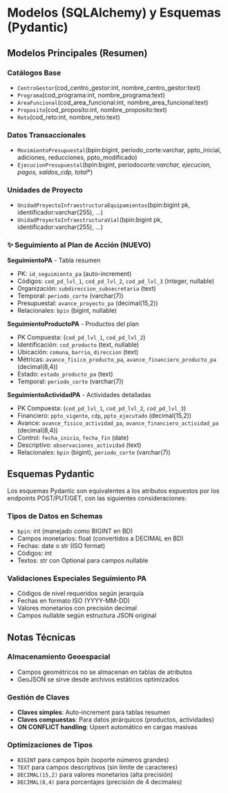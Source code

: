 # Modelos (SQLAlchemy) y Esquemas (Pydantic)

## Modelos Principales (Resumen)

### Catálogos Base

- `CentroGestor`(cod_centro_gestor:int, nombre_centro_gestor:text)
- `Programa`(cod_programa:int, nombre_programa:text)
- `AreaFuncional`(cod_area_funcional:int, nombre_area_funcional:text)
- `Proposito`(cod_proposito:int, nombre_proposito:text)
- `Reto`(cod_reto:int, nombre_reto:text)

### Datos Transaccionales

- `MovimientoPresupuestal`(bpin:bigint, periodo_corte:varchar, ppto_inicial, adiciones, reducciones, ppto_modificado)
- `EjecucionPresupuestal`(bpin:bigint, periodo*corte:varchar, ejecucion, pagos, saldos_cdp, total*\*)

### Unidades de Proyecto

- `UnidadProyectoInfraestructuraEquipamientos`(bpin:bigint pk, identificador:varchar(255), ...)
- `UnidadProyectoInfraestructuraVial`(bpin:bigint pk, identificador:varchar(255), ...)

### ✨ Seguimiento al Plan de Acción (NUEVO)

**SeguimientoPA** - Tabla resumen

- PK: `id_seguimiento_pa` (auto-increment)
- Códigos: `cod_pd_lvl_1`, `cod_pd_lvl_2`, `cod_pd_lvl_3` (integer, nullable)
- Organización: `subdireccion_subsecretaria` (text)
- Temporal: `periodo_corte` (varchar(7))
- Presupuestal: `avance_proyecto_pa` (decimal(15,2))
- Relacionales: `bpin` (bigint, nullable)

**SeguimientoProductoPA** - Productos del plan

- PK Compuesta: (`cod_pd_lvl_1`, `cod_pd_lvl_2`)
- Identificación: `cod_producto` (text, nullable)
- Ubicación: `comuna`, `barrio`, `direccion` (text)
- Métricas: `avance_fisico_producto_pa`, `avance_financiero_producto_pa` (decimal(8,4))
- Estado: `estado_producto_pa` (text)
- Temporal: `periodo_corte` (varchar(7))

**SeguimientoActividadPA** - Actividades detalladas

- PK Compuesta: (`cod_pd_lvl_1`, `cod_pd_lvl_2`, `cod_pd_lvl_3`)
- Financiero: `ppto_vigente`, `cdp`, `ppto_ejecutado` (decimal(15,2))
- Avance: `avance_fisico_actividad_pa`, `avance_financiero_actividad_pa` (decimal(8,4))
- Control: `fecha_inicio`, `fecha_fin` (date)
- Descriptivo: `observaciones_actividad` (text)
- Relacionales: `bpin` (bigint), `periodo_corte` (varchar(7))

## Esquemas Pydantic

Los esquemas Pydantic son equivalentes a los atributos expuestos por los endpoints POST/PUT/GET, con las siguientes consideraciones:

### Tipos de Datos en Schemas

- `bpin`: int (manejado como BIGINT en BD)
- Campos monetarios: float (convertidos a DECIMAL en BD)
- Fechas: date o str (ISO format)
- Códigos: int
- Textos: str con Optional para campos nullable

### Validaciones Especiales Seguimiento PA

- Códigos de nivel requeridos según jerarquía
- Fechas en formato ISO (YYYY-MM-DD)
- Valores monetarios con precisión decimal
- Campos nullable según estructura JSON original

## Notas Técnicas

### Almacenamiento Geoespacial

- Campos geométricos no se almacenan en tablas de atributos
- GeoJSON se sirve desde archivos estáticos optimizados

### Gestión de Claves

- **Claves simples**: Auto-increment para tablas resumen
- **Claves compuestas**: Para datos jerárquicos (productos, actividades)
- **ON CONFLICT handling**: Upsert automático en cargas masivas

### Optimizaciones de Tipos

- `BIGINT` para campos bpin (soporte números grandes)
- `TEXT` para campos descriptivos (sin límite de caracteres)
- `DECIMAL(15,2)` para valores monetarios (alta precisión)
- `DECIMAL(8,4)` para porcentajes (precisión de 4 decimales)

